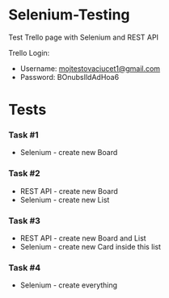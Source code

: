 # Selenium-Testing
Test Trello page with Selenium and REST API

Trello Login:
- Username: mojtestovaciucet1@gmail.com
- Password: BOnubsIldAdHoa6

# Tests

### Task #1
- Selenium - create new Board

### Task #2
- REST API - create new Board
- Selenium - create new List

### Task #3
- REST API - create new Board and List
- Selenium - create new Card inside this list

### Task #4
- Selenium - create everything
